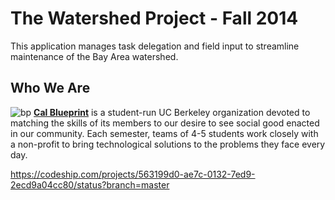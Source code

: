 The Watershed Project - Fall 2014
================

This application manages task delegation and field input to streamline maintenance of the Bay Area watershed.

Who We Are
----------
![bp](http://bptech.berkeley.edu/assets/logo-full-large-d6419503b443e360bc6c404a16417583.png "BP Banner")
**[Cal Blueprint](http://www.calblueprint.org/)** is a student-run UC Berkeley organization devoted to matching the skills of its members to our desire to see social good enacted in our community. Each semester, teams of 4-5 students work closely with a non-profit to bring technological solutions to the problems they face every day.

https://codeship.com/projects/563199d0-ae7c-0132-7ed9-2ecd9a04cc80/status?branch=master
